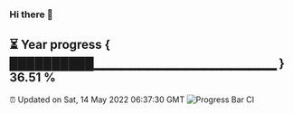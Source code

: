 ### Hi there 👋
⏳ Year progress { ██████████▁▁▁▁▁▁▁▁▁▁▁▁▁▁▁▁▁▁▁▁ } 36.51 %
---
⏰ Updated on Sat, 14 May 2022 06:37:30 GMT
![Progress Bar CI](https://github.com/liununu/liununu/workflows/Progress%20Bar%20CI/badge.svg)
